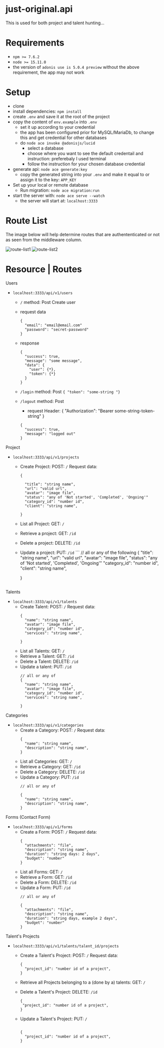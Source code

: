 # just-original.api
This is used for both project and talent hunting...

# Requirements
- `npm >= 7.6.2`
- `node >= 15.11.0`
- the version of `adonis use is 5.0.4 preview`
without the above requirement, the app may not work
# Setup
- clone
- install dependencies: `npm install`
- create `.env` and save it at the root of the project
- copy the content of `env.example` into `.env`
  - set it up according to your credential
  - the app has been configured prior for MySQL/MariaDb, to change this and get credential for other databases
  - do `node ace invoke @adonisjs/lucid`
    - select a database
    - choose where you want to see the default credentail and instruction: preferebaly I used terminal
    - follow the instruction for your chosen database credential
- generate api: `node ace generate:key` 
  - copy the generated string into your `.env` and make it equal to or assign it to the key: `APP_KEY`
- Set up your local or remote database
  - Run migration: `node ace migration:run`
- start the server with: `node ace serve --watch`
  - the server will start at: `localhost:3333`

# Route List

The image below will help determine routes that are authententicated or not as seen from the middleware column.

![route-list1](https://user-images.githubusercontent.com/31221649/112310003-5ac02880-8ca4-11eb-97f0-a3c45a90df69.PNG)
![route-list2](https://user-images.githubusercontent.com/31221649/112310101-775c6080-8ca4-11eb-9da1-242b239c3532.PNG)

# Resource | Routes
Users
- `localhost:3333/api/v1/users`
  - `/` method: Post Create user
  - request data
    ```
    {
      "email": "email@email.com"
      "password": "secret-password"
    }
    ```

  - response
    ```
    {
      "success": true,
      "message": "some message",
      "data": {
        "user": {*},
        "token": {*}
      }
    }
    ```

  - `/login` method: Post
    ```{ "token": "some-string "}```

  - `/logout` method: Post 
    - request Header: { "Authorization": "Bearer some-string-token-string" }
    ```
    {
      "success": true,
      "message": "logged out"
    }
    ```
Project 
- `localhost:3333/api/v1/projects`
  - Create Project: POST: `/`
  Request data:
    ```
    {

      "title": "string name",
      "url": "valid url",
      "avatar": "image file",
      "status": "any of 'Not started', 'Completed', 'Ongoing'"
      "category_id": "number id",
      "client": "string name",

    }
    ```
  - List all Project: GET: `/`
  - Retrieve a project: GET: `/id`
  - Delete a project: DELETE: `/id`
  - Update a project: PUT: `/id`
        ```
    // all or any of the following
    {
      "title": "string name",
      "url": "valid url",
      "avatar": "image file",
      "status": "any of 'Not started', 'Completed', 'Ongoing'"
      "category_id": "number id",
      "client": "string name",

    }
    ```

Talents 
- `localhost:3333/api/v1/talents`
  - Create Talent: POST: `/`
  Request data:
    ```
    {
      "name": "string name",
      "avatar": "image file",
      "category_id": "number id",
      "services": "string name",

    }
    ```
  - List all Talents: GET: `/`
  - Retrieve a Talent: GET: `/id`
  - Delete a Talent: DELETE: `/id`
  - Update a talent: PUT: `/id`
    ```
    // all or any of
    {
      "name": "string name",
      "avatar": "image file",
      "category_id": "number id",
      "services": "string name",

    }
    ```


Categories 
- `localhost:3333/api/v1/categories`
  - Create a Category: POST: `/`
  Request data:
    ```
    {
      "name": "string name",
      "description": "string name",
    }
    ```
  - List all Categories: GET: `/`
  - Retrieve a Category: GET: `/id`
  - Delete a Category: DELETE: `/id`
  - Update a Category: PUT: `/id`
    ```
    // all or any of
  
    {
      "name": "string name",
      "description": "string name",
    }
    ```


Forms (Contact Form) 
- `localhost:3333/api/v1/forms`
  - Create a Form: POST: `/`
  Request data:
    ```
    {
      "attachments": "file",
      "description": "string name",
      "duration": "string days: 2 days",
      "budget": "number"
    }
    ```
  - List all Forms: GET: `/`
  - Retrieve a Form: GET: `/id`
  - Delete a Form: DELETE: `/id`
  - Update a Form: PUT: `/id`
    ```
    // all or any of
  
    {
      "attachments": "file",
      "description": "string name",
      "duration": "string days, example 2 days",
      "budget": "number"
    }
    ```

Talent's Projects 
- `localhost:3333/api/v1/talents/talent_id/projects`
  - Create a Talent's Project: POST: `/`
  Request data:
    ```
    {
      "project_id": "number id of a project",
    }
    ```

  - Retrieve all Projects belonging to a (done by a)  talents: GET: `/`

  - Delete a Talent's Project: DELETE: `/id`
     ```
    {
      "project_id": "number id of a project",
    }
    ```

  - Update a Talent's Project: PUT: `/`
    ```
  
    {
      "project_id": "number id of a project",
    }
    ```
